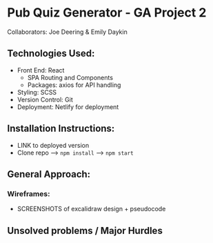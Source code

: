 # Pub Quiz Generator - GA Project 2
Collaborators: Joe Deering & Emily Daykin

## Technologies Used:
- Front End: React 
  - SPA Routing and Components
  - Packages: axios for API handling
- Styling: SCSS
- Version Control: Git
- Deployment: Netlify for deployment

## Installation Instructions:
 - LINK to deployed version
 - Clone repo --> `npm install` --> `npm start`

## General Approach:

### Wireframes:
- SCREENSHOTS of excalidraw design + pseudocode

## Unsolved problems / Major Hurdles
